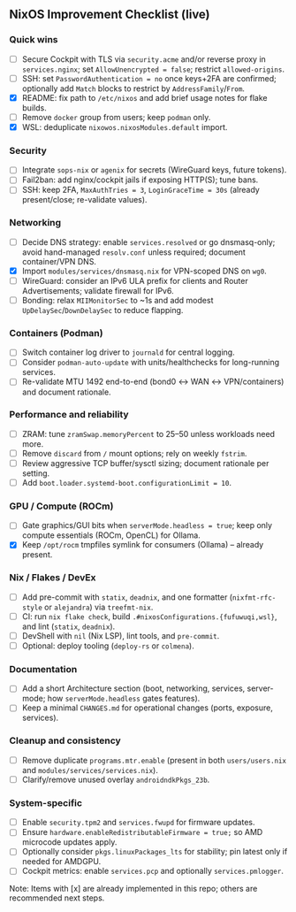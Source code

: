 ## NixOS Improvement Checklist (live)

### Quick wins

- [ ] Secure Cockpit with TLS via `security.acme` and/or reverse proxy in `services.nginx`; set `AllowUnencrypted = false`; restrict `allowed-origins`.
- [ ] SSH: set `PasswordAuthentication = no` once keys+2FA are confirmed; optionally add `Match` blocks to restrict by `AddressFamily`/`From`.
- [x] README: fix path to `/etc/nixos` and add brief usage notes for flake builds.
- [ ] Remove `docker` group from users; keep `podman` only.
- [x] WSL: deduplicate `nixowos.nixosModules.default` import.

### Security

- [ ] Integrate `sops-nix` or `agenix` for secrets (WireGuard keys, future tokens).
- [ ] Fail2ban: add nginx/cockpit jails if exposing HTTP(S); tune bans.
- [ ] SSH: keep 2FA, `MaxAuthTries = 3`, `LoginGraceTime = 30s` (already present/close; re-validate values).

### Networking

- [ ] Decide DNS strategy: enable `services.resolved` or go dnsmasq-only; avoid hand-managed `resolv.conf` unless required; document container/VPN DNS.
- [x] Import `modules/services/dnsmasq.nix` for VPN-scoped DNS on `wg0`.
- [ ] WireGuard: consider an IPv6 ULA prefix for clients and Router Advertisements; validate firewall for IPv6.
- [ ] Bonding: relax `MIIMonitorSec` to ~1s and add modest `UpDelaySec`/`DownDelaySec` to reduce flapping.

### Containers (Podman)

- [ ] Switch container log driver to `journald` for central logging.
- [ ] Consider `podman-auto-update` with units/healthchecks for long-running services.
- [ ] Re-validate MTU 1492 end-to-end (bond0 ↔ WAN ↔ VPN/containers) and document rationale.

### Performance and reliability

- [ ] ZRAM: tune `zramSwap.memoryPercent` to 25–50 unless workloads need more.
- [ ] Remove `discard` from `/` mount options; rely on weekly `fstrim`.
- [ ] Review aggressive TCP buffer/sysctl sizing; document rationale per setting.
- [ ] Add `boot.loader.systemd-boot.configurationLimit = 10`.

### GPU / Compute (ROCm)

- [ ] Gate graphics/GUI bits when `serverMode.headless = true`; keep only compute essentials (ROCm, OpenCL) for Ollama.
- [x] Keep `/opt/rocm` tmpfiles symlink for consumers (Ollama) – already present.

### Nix / Flakes / DevEx

- [ ] Add pre-commit with `statix`, `deadnix`, and one formatter (`nixfmt-rfc-style` or `alejandra`) via `treefmt-nix`.
- [ ] CI: run `nix flake check`, build `.#nixosConfigurations.{fufuwuqi,wsl}`, and lint (`statix`, `deadnix`).
- [ ] DevShell with `nil` (Nix LSP), lint tools, and `pre-commit`.
- [ ] Optional: deploy tooling (`deploy-rs` or `colmena`).

### Documentation

- [ ] Add a short Architecture section (boot, networking, services, server-mode; how `serverMode.headless` gates features).
- [ ] Keep a minimal `CHANGES.md` for operational changes (ports, exposure, services).

### Cleanup and consistency

- [ ] Remove duplicate `programs.mtr.enable` (present in both `users/users.nix` and `modules/services/services.nix`).
- [ ] Clarify/remove unused overlay `androidndkPkgs_23b`.

### System-specific

- [ ] Enable `security.tpm2` and `services.fwupd` for firmware updates.
- [ ] Ensure `hardware.enableRedistributableFirmware = true;` so AMD microcode updates apply.
- [ ] Optionally consider `pkgs.linuxPackages_lts` for stability; pin latest only if needed for AMDGPU.
- [ ] Cockpit metrics: enable `services.pcp` and optionally `services.pmlogger`.

Note: Items with [x] are already implemented in this repo; others are recommended next steps.